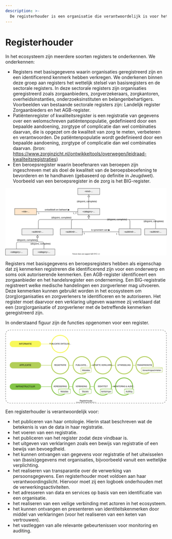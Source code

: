 ```yaml
---
description: >-
  De registerhouder is een organisatie die verantwoordelijk is voor het beheer van een register met basisgegevens of van een beroepsregister. Het register wordt als autoriteit gezien voor het uitgeven van identificerende kenmerken voor een (zorg)organisatie in het ecosysteem, voor een cliënt of voor een zorgverlener.
---
```


# Registerhouder
In het ecosysteem zijn meerdere soorten registers te onderkennen. We onderkennen:

- Registers met basisgegevens waarin organisaties geregistreerd zijn en een identificerend kenmerk hebben verkregen. We onderkenen binnen deze groep aan registers het wettelijk stelsel van basisregisters en de sectorale registers. In deze sectorale registers zijn organisaties geregistreerd zoals zorgaanbieders, zorgverzekeraars, zorgkantoren, overheidsinstanties, onderzoeksinstituten en belangenbehartigers. Voorbeelden van bestaande sectorale registers zijn: Landelijk register Zorgaanbieders en het AGB-register.
- Patiëntenregister of kwaliteitsregister is een registratie van gegevens over een welomschreven patiëntenpopulatie, gedefinieerd door een bepaalde aandoening, zorgtype of complicatie dan wel combinaties daarvan, die is opgezet om de kwaliteit van zorg te meten, verbeteren en verantwoorden. De patiëntenpopulatie wordt gedefinieerd door een bepaalde aandoening, zorgtype of complicatie dan wel combinaties daarvan. (bron: https://www.zorginzicht.nl/ontwikkeltools/overwegen/leidraad-kwaliteitsregistraties)
- Een beroepsregister waarin beoefenaren van beroepen zijn ingeschreven met als doel de kwaliteit van de beroepsbeoefening te bevorderen en te handhaven (gebaseerd op definitie in Jeugdwet). Voorbeeld van een beroepsregister in de zorg is het BIG-register.




![Figuur 1 Soorten en categorieën registers](../.gitbook/assets/act-regist-onto.svg)



Registers met basisgegevens en beroepsregisters hebben als eigenschap dat zij kenmerken registreren die identificerend zijn voor een onderwerp en soms ook autoriserende kenmerken. Een AGB-register identificeert een zorgaanbieder en het handelsregister een onderneming. Een BIG-registratie registreert welke medische handelingen een zorgverlener mag uitvoeren. Deze kenmerken kunnen gebruikt worden in het ecosysteem om (zorg)organisaties en zorgverleners te identificeren en te autoriseren. Het register moet daarvoor een verklaring uitgeven waarmee zij verklaard dat een (zorg)organisatie of zorgverlener met de betreffende kenmerken geregistreerd zijn.

In onderstaand figuur zijn de functies opgenomen voor een register.


![Figuur 2 De functies van een registerhouder](../.gitbook/assets/act-regist-functions.svg)




Een registerhouder is verantwoordelijk voor:

- het publiceren van haar ontologie. Hierin staat beschreven wat de betekenis is van de data in haar registratie.
- het voeren van een registratie.
- het publiceren van het register zodat deze vindbaar is.
- het uitgeven van verklaringen zoals een bewijs van registratie of een bewijs van bevoegdheid.
- het kunnen ontvangen van gegevens voor registratie of het uitwisselen van (basis)gegevens met organisaties, bijvoorbeeld vanuit een wettelijke verplichting.
- het realiseren van transparantie over de verwerking van persoonsgegevens. Een registerhouder moet voldoen aan haar verantwoordingslicht. Hiervoor moet zij een logboek onderhouden met de verwerkingsactiviteiten.
- het adresseren van data en services op basis van een identificatie van een organisatie.
- het realiseren van een veilige verbinding met actoren in het ecosysteem.
- het kunnen ontvangen en presenteren van identiteitskenmerken door middel van verklaringen (voor het realiseren van een keten van vertrouwen).
- het vastleggen van alle relevante gebeurtenissen voor monitoring en auditing.